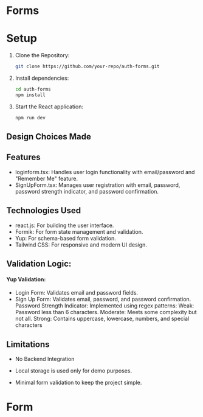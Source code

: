 #  Forms



#  Setup

1. Clone the Repository:
    ```bash
    git clone https://github.com/your-repo/auth-forms.git

    ```

2. Install dependencies:
    ```bash
    cd auth-forms
    npm install
    ```

3. Start the React application:
    ```bash
    npm run dev
    ```




##  Design Choices Made



## Features

- loginform.tsx: Handles user login functionality with email/password and "Remember Me" feature.
- SignUpForm.tsx: Manages user registration with email, password, password strength indicator, and password confirmation.
## Technologies Used

- react.js: For building the user interface.
- Formik: For form state management and validation.
- Yup: For schema-based form validation.
- Tailwind CSS: For responsive and modern UI design.

## Validation Logic:

#### Yup Validation:
   - Login Form: Validates email and password fields.
   - Sign Up Form: Validates email, password, and password confirmation.
Password Strength Indicator:
Implemented using regex patterns:
Weak: Password less than 6 characters.
Moderate: Meets some complexity but not all.
Strong: Contains uppercase, lowercase, numbers, and special characters


##  Limitations

- No Backend Integration

- Local storage is used only for demo purposes.

- Minimal form validation to keep the project simple.
# Form
